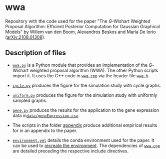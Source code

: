 # wwa

Repository with the code used for the paper "The *G*-Wishart Weighted Proposal
Algorithm: Efficient Posterior Computation for Gaussian Graphical Models" by
Willem van den Boom, Alexandros Beskos and Maria De Iorio
([arXiv:2108.01308](https://arxiv.org/abs/2108.01308)).


## Description of files

* [`wwa.py`](wwa.py) is a Python module that provides an implementation of the
*G*-Wishart weighted proposal algorithm (WWA). The other Python scripts import
it. It uses the C++ code in [`wwa.cpp`](wwa.cpp) via the header file
[`wwa.h`](wwa.h).

* [`cycle.py`](cycle.py) produces the figure for the simulation study with
cycle graphs.

* [`uniform.py`](uniform.py) produces the figure for the simulation study with
uniformly sampled graphs.

* [`gene.py`](gene.py) produces the results for the application to the gene
expression data in[`data/geneExpression.csv`](data/geneExpression.csv).

* The scripts in the folder [appendix](appendix/) produce additional empirical
results for in an appendix to the paper.

* [`environment.yml`](environment.yml) details the conda environment used for
the paper. It can be used to [recreate the environment]. The dependencies of
[`wwa.cpp`](wwa.cpp) are detailed preceding the respective include directives.


[recreate the environment]: https://docs.conda.io/projects/conda/en/latest/user-guide/tasks/manage-environments.html#creating-an-environment-from-an-environment-yml-file
